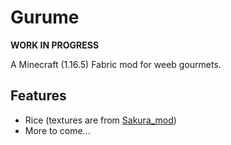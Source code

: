 # Gurume

**WORK IN PROGRESS**

A Minecraft (1.16.5) Fabric mod for weeb gourmets.

## Features

- Rice (textures are from [Sakura_mod](https://github.com/0999312/Sakura_mod))
- More to come...
